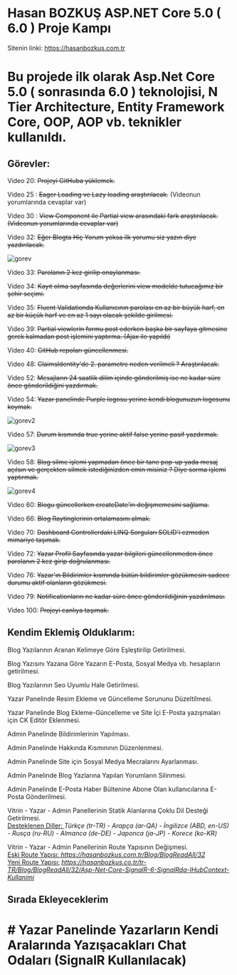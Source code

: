 # Hasan BOZKUŞ ASP.NET Core 5.0 ( 6.0 ) Proje Kampı

Sitenin linki: https://hasanbozkus.com.tr

# Bu projede ilk olarak Asp.Net Core 5.0 ( sonrasında 6.0 ) teknolojisi, N Tier Architecture, Entity Framework Core, OOP, AOP vb. teknikler kullanıldı.

<h2>Görevler: </h2>

Video 20: <del>Projeyi GitHuba yüklemek.</del>

Video 25 : <del>Eager Loading ve Lazy loading araştırılacak.</del>
(Videonun yorumlarında cevaplar var)

Video 30 : <del>View Component ile Partial view arasındaki fark araştırılacak.(Videonun yorumlarında cevaplar var)</del>

Video 32: <del> Eğer Blogta Hiç Yorum yoksa ilk yorumu siz yazın diye yazdırılacak.</del> 

![gorev](https://github.com/hasan-bozkus/resimler-hasanbozkus-sitesi/blob/main/Ekran%20g%C3%B6r%C3%BCnt%C3%BCs%C3%BC%202024-02-03%20194139.png)

Video 33: <del>Parolanın 2 kez girilip onaylanması.</del> 

Video 34: <del>Kayıt olma sayfasında değerlerini view modelde tutucağımız bir şehir seçimi.</del> 

Video 35: <del>Fluent Validationda Kullanıcının parolası en az bir büyük harf, en az bir küçük harf ve en az 1 sayı olacak şekilde girilmesi.</del> 

Video 39: <del>Partial viewlerin formu post ederken başka bir sayfaya gitmesine gerek kalmadan post işlemini yaptırma. (Ajax ile yapıldı)</del>

Video 40: <del> GitHub repoları güncellenmesi.</del>

Video 48: <del>ClaimsIdentity'de 2. parametre neden verilmeli ? Araştırılacak.</del>

Video 52: <del>Mesajların 24 saatlik dilim içinde gönderilmiş ise ne kadar süre önce gönderildiğini yazdırmak.</del>

Video 54: <del>Yazar panelinde Purple logosu yerine kendi blogunuzun logosunu koymak.</del>

![gorev2](https://github.com/hasan-bozkus/resimler-hasanbozkus-sitesi/blob/main/dashboard-hasanbozkus.png)

Video 57: <del>Durum kısmında true yerine aktif false yerine pasif yazdırmak.</del>

![gorev3](https://github.com/hasan-bozkus/resimler-hasanbozkus-sitesi/blob/main/yazar%C4%B1n%20bloglar%C4%B1-hasanbozkus.png)

Video 58: <del>Blog silme işlemi yapmadan önce bir tane pop-up yada mesaj açılsın ve gerçekten silmek istediğinizden emin misiniz ? Diye sorma işlemi yaptırmak.</del>

![gorev4](https://github.com/hasan-bozkus/resimler-hasanbozkus-sitesi/blob/main/Ekran%20g%C3%B6r%C3%BCnt%C3%BCs%C3%BC%202024-02-03%20195513.png)

Video 60: <del>Blogu güncellerken createDate'in değişmemesini sağlama.</del>

Video 66: <del>Blog Raytinglerinin ortalamasını almak.</del>

Video 70: <del>Dashboard Controllerdaki LINQ Sorguları SOLID'i ezmeden mimariye taşımak.</del>

Video 72: <del>Yazar Profil Sayfasında yazar bilgileri güncellenmeden önce parolanın 2 kez girip doğrulanması.</del>

Video 76: <del>Yazar'ın Bildirimler kısmında bütün bildirimler gözükmesin sadece durumu aktif olanların gözükmesi.</del>
 
Video 79: <del>Notificationların ne kadar süre önce gönderildiğinin yazdırılması.</del>
 
Video 100: <del>Projeyi canlıya taşımak.</del> 

<h2>Kendim Eklemiş Olduklarım:</h2>

Blog Yazılarının Aranan Kelimeye Göre Eşleştirilip Getirilmesi.

Blog Yazısını Yazana Göre Yazarın E-Posta, Sosyal Medya vb. hesapların getirilmesi.

Blog Yazılarının Seo Uyumlu Hale Getirilmesi.

Yazar Panelinde Resim Ekleme ve Güncelleme Sorununu Düzeltilmesi.

Yazar Panelinde Blog Ekleme-Güncelleme ve Site İçi E-Posta yazışmaları için CK Editör Eklenmesi.

Admin Panelinde Bildirimlerinin Yapılması.

Admin Panelinde Hakkında Kısmınının Düzenlenmesi.

Admin Panelinde Site için Sosyal Medya Mecralarını Ayarlanması.

Admin Panelinde Blog Yazlarına Yapılan Yorumların Silinmesi.

Admin Panelinde E-Posta Haber Bültenine Abone Olan kullanıcılarına E-Posta Gönderilmesi.

Vitrin - Yazar - Admin Panellerinin Statik Alanlarına Çoklu Dil Desteği Getirilmesi.
<br />
<u>Desteklenen Diller: </u><i>Türkçe (tr-TR) - Arapça (ar-QA) - İngilizce (ABD, en-US) - Rusça (ru-RU) - Almanca (de-DE) - Japonca (ja-JP) - Korece (ko-KR)</i>

Vitrin - Yazar - Admin Panellerinin Route Yapısının Değişmesi.
<br />
<u>Eski Route Yapısı: </u><i> https://hasanbozkus.com.tr/Blog/BlogReadAll/32 </i>
<br />
<u>Yeni Route Yapısı:</u> <i> https://hasanbozkus.co.tr/tr-TR/Blog/BlogReadAll/32/Asp-Net-Core-SignalR-6-SignalRda-IHubContext-Kullanimi</i>

<h2>Sırada Ekleyeceklerim</h2>

# # Yazar Panelinde Yazarların Kendi Aralarında Yazışacakları Chat Odaları (SignalR Kullanılacak)




